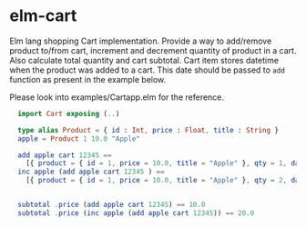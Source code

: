 # elm-cart
Elm lang shopping Cart implementation. Provide a way to add/remove product to/from cart, increment and decrement quantity of product in a cart. Also calculate total quantity and cart subtotal. Cart item stores datetime when the product was added to a cart. This date should be passed to ```add``` function as present in the example below.

Please look into examples/Cartapp.elm for the reference.

```elm
  import Cart exposing (..)

  type alias Product = { id : Int, price : Float, title : String }
  apple = Product 1 10.0 "Apple"

  add apple cart 12345 ==
    [{ product = { id = 1, price = 10.0, title = "Apple" }, qty = 1, date_added = 12345 }]
  inc apple (add apple cart 12345 ) ==
    [{ product = { id = 1, price = 10.0, title = "Apple" }, qty = 2, date_added = 12345 }]


  subtotal .price (add apple cart 12345) == 10.0
  subtotal .price (inc apple (add apple cart 12345)) == 20.0

```


